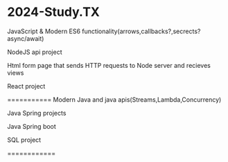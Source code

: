# 2024-Study.TX

JavaScript & Modern ES6 functionality(arrows,callbacks?,secrects?async/await)

NodeJS api project

Html form page that sends HTTP requests to Node server and recieves views

React project

===========
Modern Java and java apis(Streams,Lambda,Concurrency)

Java Spring projects

Java Spring boot

SQL project

============

